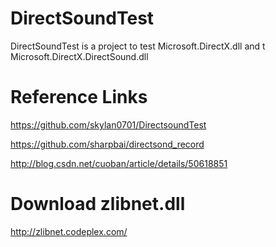 # DirectSoundTest

DirectSoundTest is a project to test Microsoft.DirectX.dll and t Microsoft.DirectX.DirectSound.dll

# Reference Links

https://github.com/skylan0701/DirectsoundTest

https://github.com/sharpbai/directsond_record

http://blog.csdn.net/cuoban/article/details/50618851

# Download zlibnet.dll 

http://zlibnet.codeplex.com/
